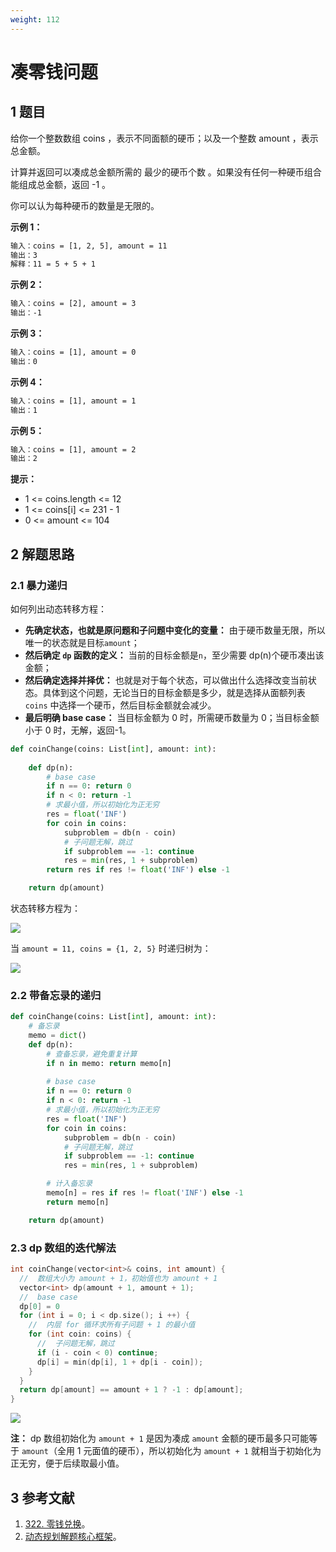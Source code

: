 ```yaml
---
weight: 112
---
```


# 凑零钱问题

## 1 题目

给你一个整数数组 coins ，表示不同面额的硬币；以及一个整数 amount ，表示总金额。

计算并返回可以凑成总金额所需的 最少的硬币个数 。如果没有任何一种硬币组合能组成总金额，返回 -1 。

你可以认为每种硬币的数量是无限的。

**示例 1：**

```txt
输入：coins = [1, 2, 5], amount = 11
输出：3
解释：11 = 5 + 5 + 1
```

**示例 2：**

```txt
输入：coins = [2], amount = 3
输出：-1
```

**示例 3：**

```txt
输入：coins = [1], amount = 0
输出：0
```

**示例 4：**

```txt
输入：coins = [1], amount = 1
输出：1
```

**示例 5：**

```txt
输入：coins = [1], amount = 2
输出：2
```

**提示：**

* 1 <= coins.length <= 12
* 1 <= coins[i] <= 231 - 1
* 0 <= amount <= 104

## 2 解题思路

### 2.1 暴力递归

如何列出动态转移方程：

* **先确定状态，也就是原问题和子问题中变化的变量：** 由于硬币数量无限，所以唯一的状态就是目标`amount`；
* **然后确定 `dp` 函数的定义：** 当前的目标金额是`n`，至少需要 dp(n)个硬币凑出该金额；
* **然后确定选择并择优：** 也就是对于每个状态，可以做出什么选择改变当前状态。具体到这个问题，无论当日的目标金额是多少，就是选择从面额列表`coins` 中选择一个硬币，然后目标金额就会减少。
* **最后明确 base case：** 当目标金额为 0 时，所需硬币数量为 0；当目标金额小于 0 时，无解，返回-1。

```python
def coinChange(coins: List[int], amount: int):
  
    def dp(n):
        # base case
        if n == 0: return 0
        if n < 0: return -1
        # 求最小值，所以初始化为正无穷
        res = float('INF')
        for coin in coins:
            subproblem = db(n - coin)
            # 子问题无解，跳过
            if subproblem == -1: continue
            res = min(res, 1 + subproblem)
        return res if res != float('INF') else -1

    return dp(amount)
```

状态转移方程为：

![](../../../media/202103/2021-03-01_165041.png)

当 `amount = 11, coins = {1, 2, 5}` 时递归树为：

![](../../../media/202103/2021-03-01_165205.png)

### 2.2 带备忘录的递归

```python
def coinChange(coins: List[int], amount: int):
    # 备忘录
    memo = dict()
    def dp(n):
        # 查备忘录，避免重复计算
        if n in memo: return memo[n]
  
        # base case
        if n == 0: return 0
        if n < 0: return -1
        # 求最小值，所以初始化为正无穷
        res = float('INF')
        for coin in coins:
            subproblem = db(n - coin)
            # 子问题无解，跳过
            if subproblem == -1: continue
            res = min(res, 1 + subproblem)

        # 计入备忘录
        memo[n] = res if res != float('INF') else -1
        return memo[n]

    return dp(amount)
```

### 2.3 dp 数组的迭代解法

```c++
int coinChange(vector<int>& coins, int amount) {
  //  数组大小为 amount + 1，初始值也为 amount + 1
  vector<int> dp(amount + 1, amount + 1);
  //  base case
  dp[0] = 0
  for (int i = 0; i < dp.size(); i ++) {
    //  内层 for 循环求所有子问题 + 1 的最小值
    for (int coin: coins) {
      //  子问题无解，跳过
      if (i - coin < 0) continue;
      dp[i] = min(dp[i], 1 + dp[i - coin]);
    }
  }
  return dp[amount] == amount + 1 ? -1 : dp[amount];
}
```

![](../../../media/202103/2021-03-01_173226.png)

**注：** dp 数组初始化为 `amount + 1` 是因为凑成 `amount` 金额的硬币最多只可能等于 `amount`（全用 1 元面值的硬币），所以初始化为 `amount + 1` 就相当于初始化为正无穷，便于后续取最小值。

## 3 参考文献

1. [322. 零钱兑换](https://leetcode-cn.com/problems/coin-change)。
2. [动态规划解题核心框架](https://labuladong.gitbook.io/algo/mu-lu-ye-2/mu-lu-ye/dong-tai-gui-hua-xiang-jie-jin-jie)。
